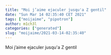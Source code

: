 ```yaml
---
title: "Moi j’aime ejaculer jusqu'a Z gentil"
date: "Sun Mar 14 02:35:40 CET 2021"
tags: ["moijaime", "pipotron"]
author: m1ch3l
categories: ["generated"]
slug: "moijaime/2021-03-14-02:35:40"
---
```


Moi j’aime ejaculer jusqu'a Z gentil
